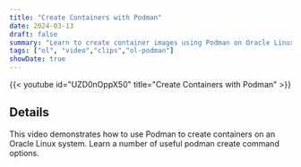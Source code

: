 ```yaml
---
title: "Create Containers with Podman"
date: 2024-03-13
draft: false
summary: "Learn to create container images using Podman on Oracle Linux."
tags: ["ol", "video","clips","ol-podman"]
showDate: true
---
```


{{< youtube id="UZD0nOppX50" title="Create Containers with Podman" >}}

## Details

This video demonstrates how to use Podman to create containers on an Oracle Linux system. Learn a number of useful podman create command options. 
